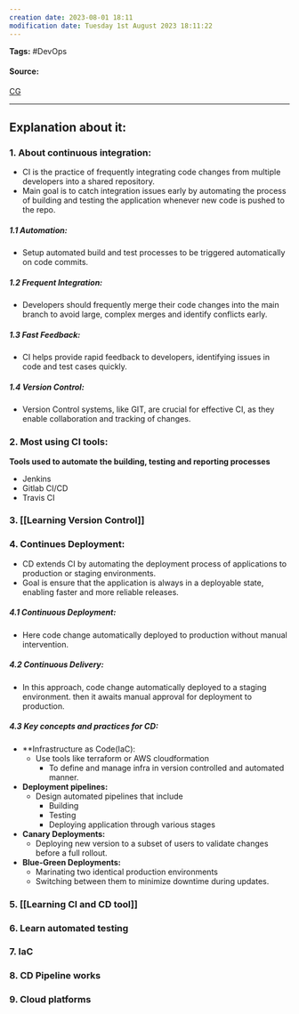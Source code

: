 ```yaml
---
creation date: 2023-08-01 18:11
modification date: Tuesday 1st August 2023 18:11:22
---
```


**Tags:** #DevOps 

#### Source:
[CG](https://chat.openai.com/share/3f3d639a-8fa9-43c8-9449-e584035233cf)

--------------------------------------

## Explanation about it:

### 1. About continuous integration:

 * CI is the practice of frequently integrating code changes from multiple developers into a shared repository.
 * Main goal is to catch integration issues early by automating the process of building and testing the application whenever new code is pushed to the repo.

##### 1.1 Automation:
 * Setup automated build and test processes to be triggered automatically on code commits.

##### 1.2 Frequent Integration:
 * Developers should frequently merge their code changes into the main branch to avoid large, complex merges and identify conflicts early.

##### 1.3 Fast Feedback:
 * CI helps provide rapid feedback to developers, identifying issues in code and test cases quickly.

##### 1.4 Version Control:
 * Version Control systems, like GIT, are crucial for effective CI, as they enable collaboration and tracking of changes.

### 2. Most using CI tools:
**Tools used to automate the building, testing and reporting processes**
 * Jenkins
 * Gitlab CI/CD
 * Travis CI

### 3. [[Learning Version Control]]


### 4. Continues Deployment:
 * CD extends CI by automating the deployment process of applications to production or staging environments.
 * Goal is ensure that the application is always in a deployable state, enabling faster and more reliable releases.

##### 4.1 Continuous Deployment:
 * Here code change automatically deployed to production without manual intervention.

##### 4.2 Continuous Delivery:
 * In this approach, code change automatically deployed to a staging environment. then it awaits manual approval for deployment to production.

##### 4.3 Key concepts and practices for CD:
 * **Infrastructure as Code(IaC):
	 * Use tools like terraform or AWS cloudformation
		 * To define and manage infra in version controlled and automated manner.
* **Deployment pipelines:**
	* Design automated pipelines that include
		* Building
		* Testing
		* Deploying application through various stages
* **Canary Deployments:**
	* Deploying new version to a subset of users to validate changes before a full rollout.
* **Blue-Green Deployments:** 
	* Marinating two identical production environments
	* Switching between them to minimize downtime during updates.

### 5. [[Learning CI and CD tool]]

### 6. Learn automated testing

### 7. IaC

### 8. CD Pipeline works

### 9. Cloud platforms

